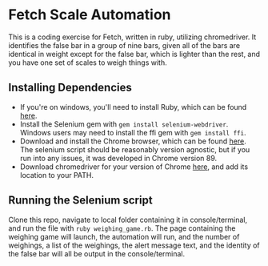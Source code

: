 # Fetch Scale Automation
This is a coding exercise for Fetch, written in ruby, utilizing chromedriver. It identifies the false bar in a group of nine bars, given all of the bars are identical in weight except for the false bar, which is lighter than the rest, and you have one set of scales to weigh things with.

## Installing Dependencies
- If you're on windows, you'll need to install Ruby, which can be found [here](https://rubyinstaller.org/downloads/).
- Install the Selenium gem with `gem install selenium-webdriver`. Windows users may need to install the ffi gem with `gem install ffi`.
- Download and install the Chrome browser, which can be found [here](https://www.google.com/chrome/). The selenium script should be reasonably version agnostic, but if you run into any issues, it was developed in Chrome version 89. 
- Download chromedriver for your version of Chrome [here](https://sites.google.com/a/chromium.org/chromedriver/downloads), and add its location to your PATH.

## Running the Selenium script
Clone this repo, navigate to local folder containing it in console/terminal, and run the file with `ruby weighing_game.rb`. The page containing the weighing game will launch, the automation will run, and the number of weighings, a list of the weighings, the alert message text, and the identity of the false bar will all be output in the console/terminal.
